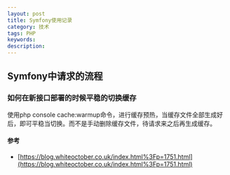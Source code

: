 ```yaml
---
layout: post
title: Symfony使用记录
category: 技术
tags: PHP
keywords:
description:
---
```


## Symfony中请求的流程




### 如何在新接口部署的时候平稳的切换缓存

使用php console cache:warmup命令，进行缓存预热，当缓存文件全部生成好后，即可平稳当切换。而不是手动删除缓存文件，待请求来之后再生成缓存。

#### **参考**

- [https://blog.whiteoctober.co.uk/index.html%3Fp=1751.html](https://blog.whiteoctober.co.uk/index.html%3Fp=1751.html)
